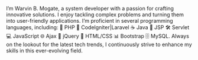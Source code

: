 I’m Warvin B. Mogate, a system developer with a passion for crafting innovative solutions. I enjoy tackling complex problems and turning them into user-friendly applications. I’m proficient in several programming languages, including:
🐘 PHP
🚀 CodeIgniter|Laravel
☕ Java
📜 JSP
🛠️ Servlet
💻 JavaScript
🌐 Ajax
📑 jQuery
🎨 HTML/CSS
📊 Bootstrap
🗄️ MySQL.
Always on the lookout for the latest tech trends, I continuously strive to enhance my skills in this ever-evolving field.
